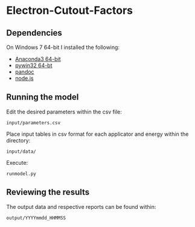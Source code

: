Electron-Cutout-Factors
=======================

Dependencies
------------

On Windows 7 64-bit I installed the following:

* [Anaconda3 64-bit](http://continuum.io/downloads#py34)
* [pywin32 64-bt](http://sourceforge.net/projects/pywin32/files/pywin32/Build%20219/pywin32-219.win-amd64-py3.4.exe/download)
* [pandoc](https://github.com/jgm/pandoc/releases)
* [node.js](http://nodejs.org/)


Running the model
-----------------

Edit the desired parameters within the csv file:

    input/parameters.csv

Place input tables in csv format for each applicator and energy within the directory:

    input/data/



Execute:

    runmodel.py



Reviewing the results
---------------------

The output data and respective reports can be found within:

    output/YYYYmmdd_HHMMSS
